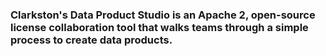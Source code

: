 ### Clarkston's Data Product Studio is an Apache 2, open-source license collaboration tool that walks teams through a simple process to create data products.

<!--
**data-product-studio/data-product-studio** is a ✨ _special_ ✨ repository because its `README.md` (this file) appears on your GitHub profile.




-->
